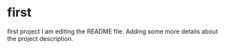 # first
first project
I am editing the README file. Adding some more details about the project description. 

